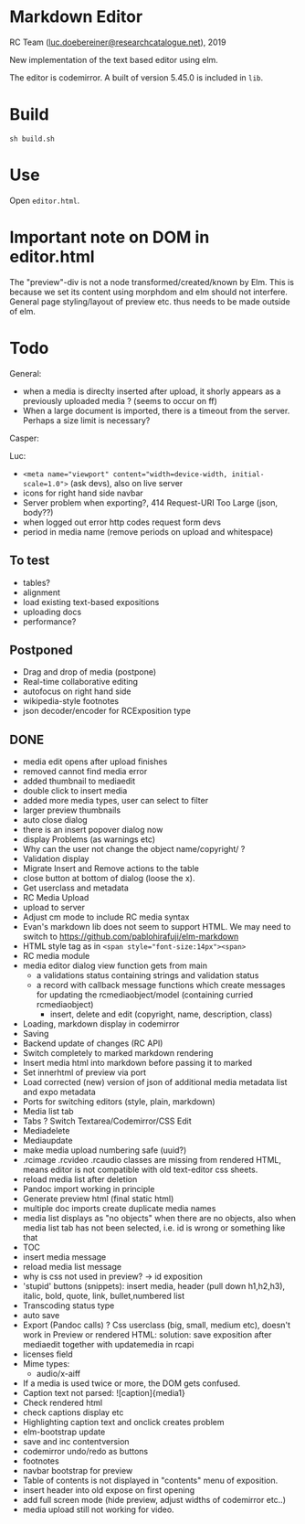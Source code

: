 # Markdown Editor

RC Team (luc.doebereiner@researchcatalogue.net), 2019

New implementation of the text based editor using elm.

The editor is codemirror. A built of version 5.45.0 is included in `lib`.

# Build

```
sh build.sh
```


# Use

Open `editor.html`.


# Important note on DOM in editor.html

The "preview"-div is not a node transformed/created/known by Elm. This
is because we set its content using morphdom and elm should not
interfere. General page styling/layout of preview etc.  thus needs to
be made outside of elm.

# Todo

General:
	

- when a media is direclty inserted after upload, it shorly appears as a previously uploaded media ? (seems to occur on ff)
- When a large document is imported, there is a timeout from the server. Perhaps a size limit is necessary?



Casper:







Luc:

- `<meta name="viewport" content="width=device-width, initial-scale=1.0">` (ask devs), also on live server
- icons for right hand side navbar
- Server problem when exporting?, 414 Request-URI Too Large (json, body??)
- when logged out error http codes request form devs
- period in media name (remove periods on upload and whitespace)

## To test
- tables?
- alignment
- load existing text-based expositions
- uploading docs
- performance?

## Postponed

- Drag and drop of media (postpone)
- Real-time collaborative editing
- autofocus on right hand side
- wikipedia-style footnotes
- json decoder/encoder for RCExposition type

## DONE

- media edit opens after upload finishes
- removed cannot find media error
- added thumbnail to mediaedit
- double click to insert media
- added more media types, user can select to filter 
- larger preview thumbnails
- auto close dialog
- there is an insert popover dialog now
- display Problems (as warnings etc)
- Why can the user not change the object name/copyright/ ?
- Validation display
- Migrate Insert and Remove actions to the table
- close button at bottom of dialog (loose the x).
- Get userclass and metadata
- RC Media Upload
- upload to server
- Adjust cm mode to include RC media syntax
- Evan's markdown lib does not seem to support HTML. We may need to
  switch to https://github.com/pablohirafuji/elm-markdown
- HTML style tag as in `<span style="font-size:14px"><span>`
- RC media module
- media editor dialog view function gets from main
  - a validations status containing strings and validation status
  - a record with callback message functions which create messages for updating the rcmediaobject/model
    (containing curried rcmediaobject)
    - insert, delete and edit (copyright, name, description, class)
- Loading, markdown display in codemirror
- Saving
- Backend update of changes (RC API)
- Switch completely to marked markdown rendering
- Insert media html into markdown before passing it to marked
- Set innerhtml of preview via port
- Load corrected (new) version of json of additional media metadata list and expo metadata
- Ports for switching editors (style, plain, markdown)
- Media list tab
- Tabs ? Switch Textarea/Codemirror/CSS Edit
- Mediadelete
- Mediaupdate
- make media upload numbering safe (uuid?)
- .rcimage .rcvideo .rcaudio classes are missing from rendered HTML, means editor is not compatible with old text-editor css sheets.
- reload media list after deletion
- Pandoc import working in principle
- Generate preview html (final static html)
- multiple doc imports create duplicate media names
- media list displays as "no objects" when there are no objects, also when media list tab has not been selected, i.e. id is wrong or something like that
- TOC
- insert media message
- reload media list message
- why is css not used in preview? -> id exposition
- 'stupid' buttons (snippets): insert media, header (pull down h1,h2,h3), italic, bold, quote, link, bullet,numbered list
- Transcoding status type
- auto save
- Export (Pandoc calls) 
? Css userclass (big, small, medium etc), doesn't work in Preview or rendered HTML: solution: save exposition after mediaedit together with updatemedia in rcapi
- licenses field
- Mime types:
  * audio/x-aiff
- If a media is used twice or more, the DOM gets confused.
- Caption text not parsed:  ![caption]{media1}
- Check rendered html
- check captions display etc
- Highlighting caption text and onclick creates problem
- elm-bootstrap update
- save and inc contentversion 
- codemirror undo/redo as buttons
- footnotes 
- navbar bootstrap for preview
- Table of contents is not displayed in "contents" menu of exposition.
- insert header into old expose on first opening
- add full screen mode (hide preview, adjust widths of codemirror etc..)
- media upload still not working for video.
